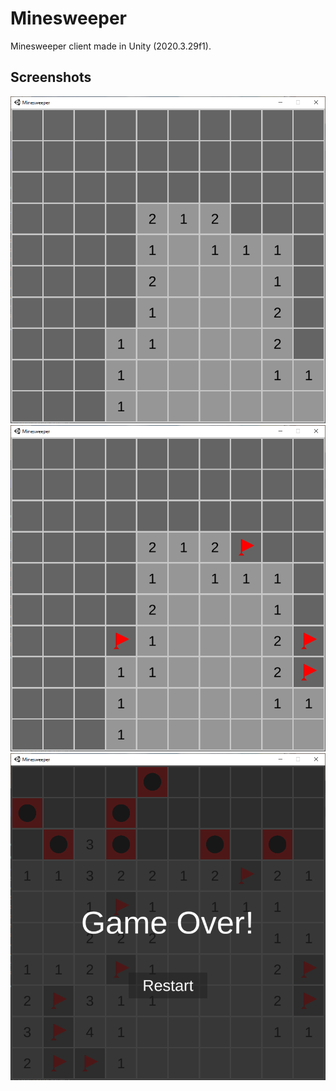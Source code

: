 # Minesweeper
Minesweeper client made in Unity (2020.3.29f1).

## Screenshots
![](Resources/Screenshots/starting.png)\
![](Resources/Screenshots/flags.png)\
![](Resources/Screenshots/game_over.png)